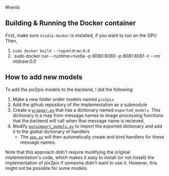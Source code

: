 #henlo

## Building & Running the Docker container
First, make sure `nvidia-docker` is installed, if you want to run on the GPU
Then,
1. `sudo docker build --tag=mldraw:0.0`
2. `sudo docker run --runtime=nvidia -p 8080:8080 -p 8081:8081 -t --rm mldraw:0.0

## How to add new models

To add the pix2pix models to the backend, I did the following:

1. Make a new folder under models named `pix2pix`
2. Add the github repository of the implementation as a submodule
3. Create a [`wrapper.py`](models/pix2pix/wrapper.py) that has a dictionary named `exported_models`. This dictionary is a map from message names to image processing functions that the backend will call when that message name is recieved.
4. Modify [`autoimport_models.py`](models/autoimport_models.py) to import the exported dictionary and add it to the global dictionary of handlers
    * The [`app.py`](app.py) will then automatically create and bind handlers for these message names.

Note that this approach didn't require modifying the original implementation's code, which makes it easy to install (or not install) the implementation of pix2pix if someone didn't want to use it.  However, this might not be possible for some models.